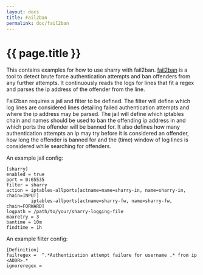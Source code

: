 ```yaml
---
layout: docs
title: Fail2ban
permalink: doc/fail2ban
---
```


# {{ page.title }}

This contains examples for how to use sharry with fail2ban.
[fail2ban](https://www.fail2ban.org/wiki/index.php/Main_Page) is a
tool to detect brute force authentication attempts and ban offenders
from any further attempts. It continuously reads the logs for lines that
fit a regex and parses the ip address of the offender from the line.

Fail2ban requires a jail and filter to be defined. The filter will define
which log lines are considered lines detailing failed authentication attempts
and where the ip address may be parsed. The jail will define which iptables chain and
names should be used to ban the offending ip address in and which ports the offender
will be banned for. It also defines how many authentication attempts an ip may try
before it is considered an offender, how long the offender is banned for and
the (time) window of log lines is considered while searching for offenders.

An example jail config:
```properties
[sharry]
enabled = true
port = 0:65535
filter = sharry
action = iptables-allports[actname=name=sharry-in, name=sharry-in, chain=INPUT]
         iptables-allports[actname=sharry-fw, name=sharry-fw, chain=FORWARD]
logpath = /path/to/your/sharry-logging-file
maxretry = 3
bantime = 10m
findtime = 1h
```

An example filter config:
```properties
[Definition]
failregex =  ^.*Authentication attempt failure for username .* from ip <ADDR>.*
ignoreregex =
```
